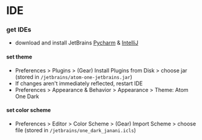 # IDE
### get IDEs
- download and install JetBrains [Pycharm](https://www.jetbrains.com/pycharm/) & [IntelliJ](https://www.jetbrains.com/idea/)

#### set theme
- Preferences > Plugins > (Gear) Install Plugins from Disk > choose jar (stored in `/jetbrains/atom-one-jetbrains.jar`)
- If changes aren't immediately reflected, restart IDE
- Preferences > Appearance & Behavior > Appearance > Theme: Atom One Dark 

#### set color scheme
- Preferences > Editor > Color Scheme > (Gear) Import Scheme > choose file (stored in `/jetbrains/one_dark_janani.icls`)
